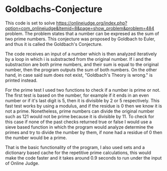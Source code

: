 # Goldbachs-Conjecture

This code is set to solve https://onlinejudge.org/index.php?option=com_onlinejudge&Itemid=8&page=show_problem&problem=484 problem. The problem states that a number can be
expresed as the sum of two prime numbers. This conjecture was proposed by Goldbach to Euler, and thus it is called the Goldbach's Conjecture.

The code receives an input of a number which is then analyzed iteratively by a loop in which i is substracted from the original number. If i and the substraction are both
prime numbers, and their sum is equal to the original number, then the program outputs the sum of both numbers. On the other hand, in case said sum does not exist, 
"Goldbach's Theory is wrong." is printed instead.

For the prime test I used two functions to check if a number is prime or not. The first test is based on the number, for example if it ends in an even number or if it's
last digit is 5, then it is divisible by 2 or 5 respectively. This fast test works by using a modulus, and if the residue is 0 then we know it is not a prime. Nonetheless,
prime numbers can divide the original number such as 121 would not be prime because it is divisible by 11. To check for this case if none of the past checks returned true
or false I would use a sieve based function in which the program would analyze determine the primes and try to divide the number by them, if none had a residue of 0 then 
the number would be a prime.

That is the basic functionality of the program, I also used sets and a dictionary based cache for the repetitive prime calculations, this would make the code faster and it
takes around 0.9 seconds to run under the input of Online Judge.
